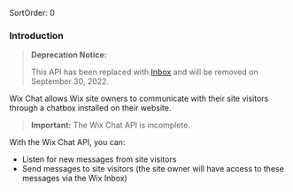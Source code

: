 SortOrder: 0
### Introduction

<blockquote class='warning'>

__Deprecation Notice:__

This API has been replaced with
[Inbox](https://dev.wix.com/api/rest/inbox/)
and will be removed on September 30, 2022.

</blockquote>

Wix Chat allows Wix site owners to communicate with their site visitors through a chatbox installed on their website.

> **Important:**
> The Wix Chat API is incomplete.

With the Wix Chat API, you can:

* Listen for new messages from site visitors
* Send messages to site visitors (the site owner will have access to these messages via the  Wix Inbox)

